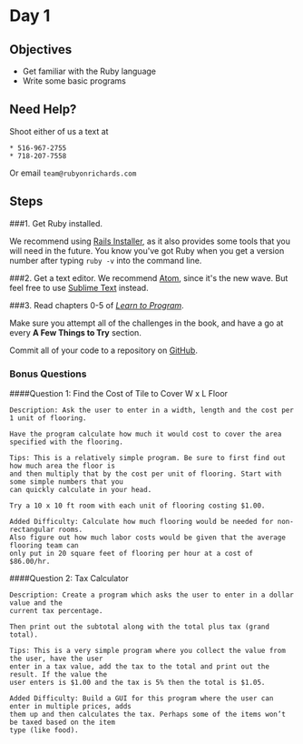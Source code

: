 # Day 1



## Objectives
* Get familiar with the Ruby language
* Write some basic programs

## Need Help?

Shoot either of us a text at

	* 516-967-2755
	* 718-207-7558

Or email `team@rubyonrichards.com`

## Steps
###1. Get Ruby installed. 

We recommend using [Rails Installer](http://www.railsinstaller.org), as it also provides some tools that you will need in the future. You know you've got Ruby when you get a version number after typing `ruby -v` into the command line.


###2. Get a text editor. 
We recommend [Atom](http://www.atom.io), since it's the new wave. But feel free to use [Sublime Text](http://www.sublimetext.com) instead.


###3. Read chapters 0-5 of [*Learn to Program*](https://pine.fm/LearnToProgram/chap_00.html).

Make sure you attempt all of the challenges in the book, and have a go at every **A Few Things to Try** section.

Commit all of your code to a repository on [GitHub](http://www.github.com).

### Bonus Questions

####Question 1: Find the Cost of Tile to Cover W x L Floor
```
Description: Ask the user to enter in a width, length and the cost per 1 unit of flooring. 

Have the program calculate how much it would cost to cover the area specified with the flooring.

Tips: This is a relatively simple program. Be sure to first find out how much area the floor is 
and then multiply that by the cost per unit of flooring. Start with some simple numbers that you 
can quickly calculate in your head. 

Try a 10 x 10 ft room with each unit of flooring costing $1.00.

Added Difficulty: Calculate how much flooring would be needed for non-rectangular rooms. 
Also figure out how much labor costs would be given that the average flooring team can 
only put in 20 square feet of flooring per hour at a cost of $86.00/hr.

```

####Question 2: Tax Calculator

```
Description: Create a program which asks the user to enter in a dollar value and the 
current tax percentage. 

Then print out the subtotal along with the total plus tax (grand total).

Tips: This is a very simple program where you collect the value from the user, have the user
enter in a tax value, add the tax to the total and print out the result. If the value the 
user enters is $1.00 and the tax is 5% then the total is $1.05.

Added Difficulty: Build a GUI for this program where the user can enter in multiple prices, adds 
them up and then calculates the tax. Perhaps some of the items won’t be taxed based on the item 
type (like food).
```

